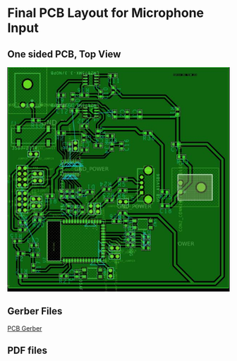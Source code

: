 # Final PCB Layout for Microphone Input

## One sided PCB, Top View

![PCB Schematic](pcb.JPG)

## Gerber Files

[PCB Gerber](./cboneil1_gerber.zip)

## PDF files
